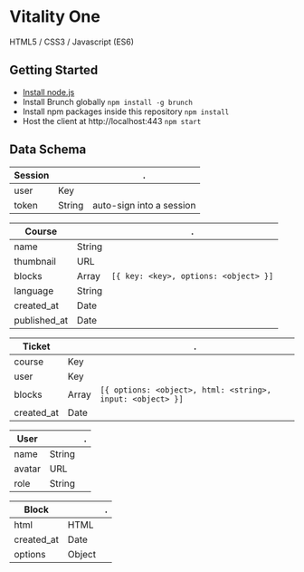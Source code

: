 # Vitality One
HTML5 / CSS3 / Javascript (ES6)

## Getting Started
* [Install node.js](http://nodejs.org/download/)
* Install Brunch globally `npm install -g brunch`
* Install npm packages inside this repository `npm install`
* Host the client at http://localhost:443 `npm start`

## Data Schema

| Session |  |. |
| ------------- | ------------- |  ------------- |
| user | Key | 
| token | String | auto-sign into a session

| Course |  |. |
| ------------- | ------------- |  ------------- |
| name | String | 
| thumbnail | URL | 
| blocks | Array | `[{ key: <key>, options: <object> }]`
| language | String |
| created_at | Date |
| published_at | Date |

| Ticket |  |. |
| ------------- | ------------- |  ------------- |
| course | Key |
| user | Key |
| blocks | Array | `[{ options: <object>, html: <string>, input: <object> }]`
| created_at | Date |


| User |  |. |
| ------------- | ------------- |  ------------- |
| name | String |
| avatar | URL |
| role | String |


| Block |  |. |
| ------------- | ------------- |  ------------- |
| html | HTML |
| created_at | Date |
| options | Object |
